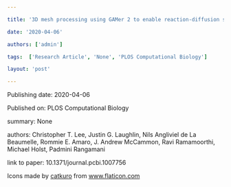 ---
title: '3D mesh processing using GAMer 2 to enable reaction-diffusion simulations in realistic cellular geometries'
date: '2020-04-06'
authors: ['admin']
tags:  ['Research Article', 'None', 'PLOS Computational Biology']
layout: 'post'
---
Publishing date: 2020-04-06

Published on: PLOS Computational Biology

summary: None

authors: Christopher T. Lee, Justin G. Laughlin, Nils Angliviel de La Beaumelle, Rommie E. Amaro, J. Andrew McCammon, Ravi Ramamoorthi, Michael Holst, Padmini Rangamani

link to paper: 10.1371/journal.pcbi.1007756

Icons made by <a href="https://www.flaticon.com/free-icon/bookshelves_3576884" title="catkuro">catkuro</a> from <a href="https://www.flaticon.com/" title="Flaticon"> www.flaticon.com</a>